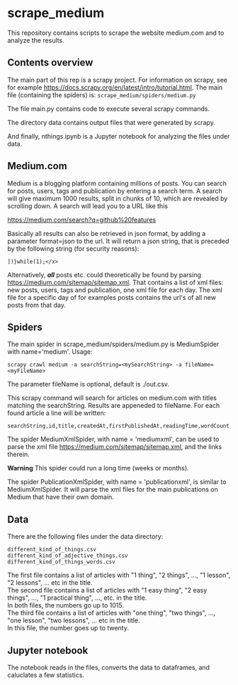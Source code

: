 # scrape_medium

This repository contains scripts to scrape the website medium.com and to analyze the results.

## Contents overview

The main part of this rep is a scrapy project.
For information on scrapy, see for example https://docs.scrapy.org/en/latest/intro/tutorial.html.
The main file (containing the spiders) is: `scrape_medium/spiders/medium.py`

The file main.py contains code to execute several scrapy commands.

The directory data contains output files that were generated by scrapy.

And finally, nthings.ipynb is a Jupyter notebook for analyzing the files under data.

## Medium.com 

Medium is a blogging platform containing millions of posts. 
You can search for posts, users, tags and publication by entering a search term. A search will give maximum 1000 results, split in chunks of 10, which are revealed by scrolling down. A search will lead you to a URL like this

https://medium.com/search?q=github%20features

Basically all results can also be retrieved in json format, by adding a parameter format=json to the url.
It will return a json string, that is preceded by the following string (for security reasons):
```
])}while(1);</x>
```

Alternatively, ***all*** posts etc. could theoretically be found by parsing https://medium.com/sitemap/sitemap.xml.
That contains a list of xml files: new posts, users, tags and publication, one xml file for each day.
The xml file for a specific day of for examples posts contains the url's of all new posts from that day.


## Spiders

The main spider in scrape_medium/spiders/medium.py is MediumSpider with name='medium'.
Usage:
```
scrapy crawl medium -a searchString=<mySearchString> -a fileName=<myFileName>
```

The parameter fileName is optional, default is ./out.csv.

This scrapy command will search for articles on medium.com with titles matching the searchString.
Results are appeneded to fileName. For each found article a line will be written:
```
searchString,id,title,createdAt,firstPublishedAt,readingTime,wordCount,totalClapCount
```

The spider MediumXmlSpider, with name = 'mediumxml', can be used to parse the xml file https://medium.com/sitemap/sitemap.xml, and the links therein.

**Warning** 
This spider could run a long time (weeks or months). 

The spider PublicationXmlSpider, with name = 'publicationxml', is similar to MediumXmlSpider. It will parse the xml files for the main publications on Medium that have their own domain.  

## Data

There are the following files under the data directory:
```
different_kind_of_things.csv
different_kind_of_adjective_things.csv
different_kind_of_things_words.csv
```
The first file contains a list of articles with "1 thing", "2 things", ..., "1 lesson", "2 lessons", ... etc in the title.\
The second file contains a list of articles with "1 easy thing", "2 easy things", ..., "1 practical thing", ..., etc. in the title.\
In both files, the numbers go up to 1015.\
The third file contains a list of articles with "one thing", "two things", ..., "one lesson", "two lessons", ... etc in the title.\
In this file, the number goes up to twenty. 

## Jupyter notebook

The notebook reads in the files, converts the data to dataframes, and caluclates a few statistics.



